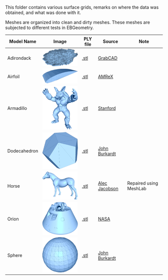 This folder contains various surface grids, remarks on where the data was obtained, and what was done with it.

Meshes are organized into clean and dirty meshes. These meshes are subjected to different tests in EBGeometry.

| Model Name | Image | PLY file      | Source     | Note |
|------------|-------|---------------|------------|------|
| Adirondack    | <img src="img/adirondack.png"   width="200"/> | [.stl](adirondack.stl)   | [GrabCAD](https://grabcad.com/library/adirondack-park-elevation-model-1) |                           |
| Airfoil       | <img src="img/airfoil.png"      width="200"/> | [.stl](airfoil.stl)      | [AMReX](http://git@github.com/AMReX-Codes/amrex-tutorials.git)           |                           |
| Armadillo     | <img src="img/armadillo.png"    width="200"/> | [.stl](armadillo.stl)    | [Stanford](http://graphics.stanford.edu/data/3Dscanrep/)                 |                           |
| Dodecahedron  | <img src="img/dodecahedron.png" width="200"/> | [.stl](dodecahedron.stl) | [John Burkardt](https://people.sc.fsu.edu/~jburkardt/data/ply/ply.html)  |                           |
| Horse         | <img src="img/horse.png"        width="200"/> | [.stl](horse.stl)        | [Alec Jacobson](https://github.com/alecjacobson/common-3d-test-models)   | Repaired using MeshLab    |
| Orion         | <img src="img/orion.png"        width="200"/> | [.stl](orion.stl)        | [NASA](https://nasa3d.arc.nasa.gov/detail/orion-capsule)                 |                           |
| Sphere        | <img src="img/sphere.png"       width="200"/> | [.stl](sphere.stl)       | [John Burkardt](https://people.sc.fsu.edu/~jburkardt/data/ply/ply.html)  |                           |
